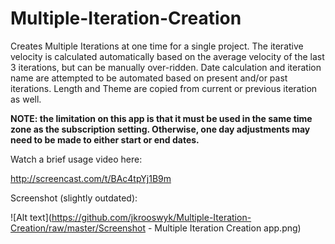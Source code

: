 Multiple-Iteration-Creation
===========================

Creates Multiple Iterations at one time for a single project.  The iterative velocity is calculated automatically based on the average velocity of the last 3 iterations, but can be manually over-ridden.  Date calculation and iteration name are attempted to be automated based on present and/or past iterations.  Length and Theme are copied from current or previous iteration as well.<P>

<B>NOTE: the limitation on this app is that it must be used in the same time zone as the subscription setting.  Otherwise, one day adjustments may need to be made to either start or end dates.</B><P>

Watch a brief usage video here:<P>

http://screencast.com/t/BAc4tpYj1B9m

Screenshot (slightly outdated):<P>
![Alt text](https://github.com/jkrooswyk/Multiple-Iteration-Creation/raw/master/Screenshot - Multiple Iteration Creation app.png)
